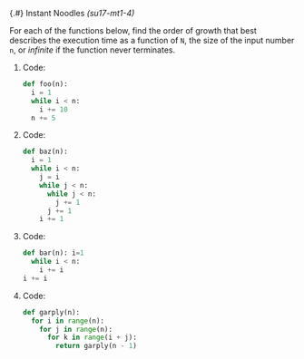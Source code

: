 
{.#} Instant Noodles *(su17-mt1-4)*

For each of the functions below, find the order of growth that best describes the execution time as a function of `N`, the size of the input number `n`, or *infinite* if the function never terminates.

1. Code:

    ```py
    def foo(n):
      i = 1
      while i < n:
        i += 10
      n += 5
    ```

1. Code:

    ```py
    def baz(n):
      i = 1
      while i < n:
        j = i
        while j < n:
          while j < n:
            j += 1
          j += 1
        i += 1
    ```

1. Code:

    ```py
    def bar(n): i=1
      while i < n:
        i += i
    i += i
    ```

1. Code:

    ```py
    def garply(n):
      for i in range(n):
        for j in range(n):
          for k in range(i + j):
            return garply(n - 1)
    ```
